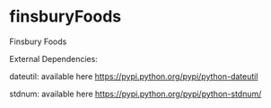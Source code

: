 finsburyFoods
=============

Finsbury Foods

External Dependencies:

dateutil: available here
https://pypi.python.org/pypi/python-dateutil

stdnum: available here
https://pypi.python.org/pypi/python-stdnum/

